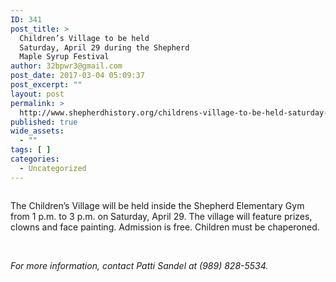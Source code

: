 ```yaml
---
ID: 341
post_title: >
  Children’s Village to be held
  Saturday, April 29 during the Shepherd
  Maple Syrup Festival
author: 32bpwr3@gmail.com
post_date: 2017-03-04 05:09:37
post_excerpt: ""
layout: post
permalink: >
  http://www.shepherdhistory.org/childrens-village-to-be-held-saturday-april-29-during-the-shepherd-maple-syrup-festival/
published: true
wide_assets:
  - ""
tags: [ ]
categories:
  - Uncategorized
---
```

<img src="https://shepherdjrn.gitbooks.io/dcb-03042017/content/assets/image001.jpeg" alt="" />

The Children’s Village will be held inside the Shepherd Elementary Gym from 1 p.m. to 3 p.m. on Saturday, April 29. The village will feature prizes, clowns and face painting. Admission is free. Children must be chaperoned.

<img src="https://shepherdjrn.gitbooks.io/dcb-03042017/content/assets/image002.jpeg" alt="" />

<img src="https://shepherdjrn.gitbooks.io/dcb-03042017/content/assets/image002.jpeg" alt="" />

<em>For more information, contact Patti Sandel at (989) 828-5534.</em>